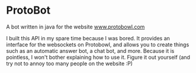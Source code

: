 # ProtoBot
A bot written in java for the website www.protobowl.com

I built this API in my spare time because I was bored. It provides an interface for the websockets on Protobowl, and allows you to create things such as an automatic answer bot, a chat bot, and more. Because it is pointless, I won't bother explaining how to use it.  Figure it out yourself (and try not to annoy too many people on the website :P)
